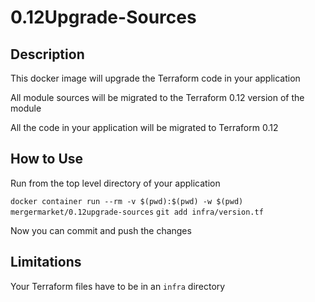# 0.12Upgrade-Sources

## Description
This docker image will upgrade the Terraform code in your application

All module sources will be migrated to the Terraform 0.12 version of the module

All the code in your application will be migrated to Terraform 0.12


## How to Use
Run from the top level directory of your application

   `docker container run --rm -v $(pwd):$(pwd) -w $(pwd) mergermarket/0.12upgrade-sources`
   `git add infra/version.tf`
   
Now you can commit and push the changes


## Limitations
Your Terraform files have to be in an `infra` directory
